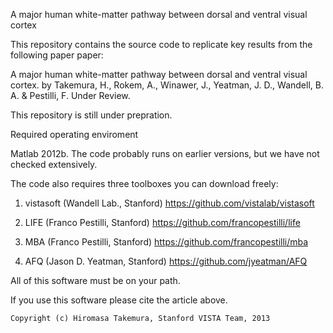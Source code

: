 A major human white-matter pathway between dorsal and ventral visual cortex

This repository contains the source code to replicate key results from the following paper paper:

   A major human white-matter pathway between dorsal and ventral visual cortex.
   by Takemura, H., Rokem, A., Winawer, J., Yeatman, J. D., Wandell, B. A. & Pestilli, F.
   Under Review.

This repository is still under prepration.
 
Required operating enviroment
 
Matlab 2012b.  The code probably runs on earlier versions, 
but we have not checked extensively.

 
The code also requires three toolboxes you can download freely:

 1) vistasoft (Wandell Lab., Stanford)
   https://github.com/vistalab/vistasoft

 2) LIFE (Franco Pestilli, Stanford)
   https://github.com/francopestilli/life

 3) MBA (Franco Pestilli, Stanford)
   https://github.com/francopestilli/mba

 4) AFQ (Jason D. Yeatman, Stanford)
   https://github.com/jyeatman/AFQ

All of this software must be on your path. 

If you use this software please cite the article above.

 
	Copyright (c) Hiromasa Takemura, Stanford VISTA Team, 2013
